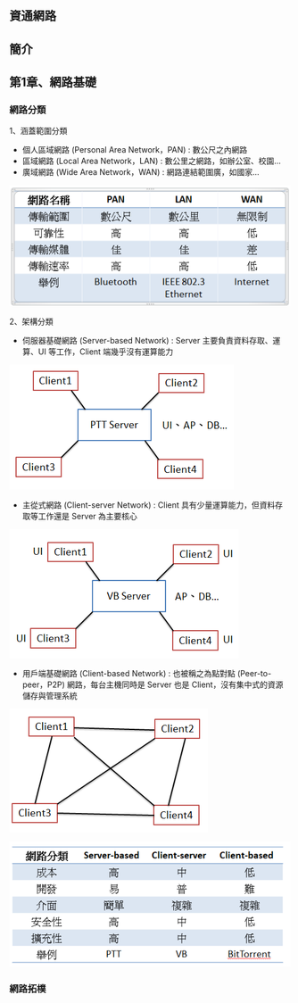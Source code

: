 ## 資通網路

## 簡介

## 第1章、網路基礎
### 網路分類

1、涵蓋範圍分類

- 個人區域網路 (Personal Area Network，PAN) : 數公尺之內網路
- 區域網路 (Local Area Network，LAN) : 數公里之網路，如辦公室、校園...
- 廣域網路 (Wide Area Network，WAN) : 網路連結範圍廣，如國家...

![網路分類比較表格](/img/資通網路/01.PNG)

2、架構分類

- 伺服器基礎網路 (Server-based Network) : Server 主要負責資料存取、運算、UI 等工作，Client 端幾乎沒有運算能力

![伺服器基礎網路](/img/資通網路/02.PNG)

- 主從式網路 (Client-server Network) : Client 具有少量運算能力，但資料存取等工作還是 Server 為主要核心

![主從式網路](/img/資通網路/03.PNG)

- 用戶端基礎網路 (Client-based Network) : 也被稱之為點對點 (Peer-to-peer，P2P) 網路，每台主機同時是 Server 也是 Client，沒有集中式的資源儲存與管理系統

![用戶端基礎網路](/img/資通網路/04.PNG)

![網路架構比較表格](/img/資通網路/05.PNG)

### 網路拓樸

